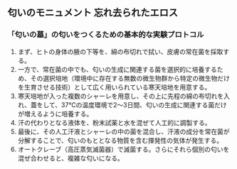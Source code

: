 ## 匂いのモニュメント 忘れ去られたエロス

### 「匂いの墓」の匂いをつくるための基本的な実験プロトコル

1. まず、ヒトの身体の腋の下等を、綿の布切れで拭い、皮膚の常在菌を採取する。
2. 一方で、常在菌の中でも、匂いの生成に関連する菌を選択的に培養するため、その選択培地（環境中に存在する無数の微生物群から特定の微生物だけを生育させる技術）として広く用いられている寒天培地を用意する。
3. 寒天培地が入った複数のシャーレを用意し、その上に先程の綿の布切れを入れ、蓋をして、37℃の温度環境で2～3日間、匂いの生成に関連する菌だけが増えるように培養する。
4. 汗の代わりとなる液体を、粉末試薬と水を混ぜて人工的に調製する。
5. 最後に、その人工汗液とシャーレの中の菌を混合し、汗液の成分を常在菌が分解することで、匂いのもととなる物質を含む揮発性の気体が発生する。
6. オートクレーブ（高圧蒸気滅菌器）で滅菌する。さらにそれら個別の匂いを混ぜ合わせると、複雑な匂いになる。
